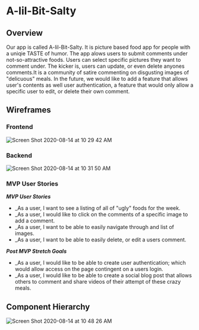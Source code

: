 # A-lil-Bit-Salty

## Overview 

Our  app is called A-lil-Bit-Salty. It is picture based food app for people with a uniqie TASTE of humor. The app alows users to submit comments under not-so-attractive foods.  Users can select specific pictures they want to comment under. The kicker is, users can update, or even delete anyones comments.It is a community of satire commenting on disgusting images of "delicuous" meals.  In the future, we would like to add a feature that allows user's contents as well user authentication, a feature that would only allow  a specific user to edit, or delete their own comment. 

## Wireframes

### Frontend

![Screen Shot 2020-08-14 at 10 29 42 AM](https://media.git.generalassemb.ly/user/28284/files/1ec50b00-de19-11ea-81fd-77f5e5a712a7)

### Backend
![Screen Shot 2020-08-14 at 10 31 50 AM](https://media.git.generalassemb.ly/user/28284/files/677cc400-de19-11ea-9de8-6132223c88f0)

### MVP User Stories

_**MVP User Stories**_

- \_As a user, I want to see a listing of all of "ugly" foods for the week. 
- \_As a user, I would like to click on the comments of a specific image to add a comment. 
- \_As a user, I want to be able to easily navigate through and list of images. 
- \_As a user, I want to be able to easily delete, or edit a users comment. 


_**Post MVP Stretch Goals**_
 
- \_As a user, I would like to be able to create  user authentication; which would allow access on the page contingent on a users login. 
- \_As a user, I would like to be able to create a social blog post that allows others to comment and share videos of their attempt of these crazy meals.


## Component Hierarchy

![Screen Shot 2020-08-14 at 10 48 26 AM](https://media.git.generalassemb.ly/user/28284/files/dc50fd80-de1b-11ea-8214-f39aa5abf2bb)
